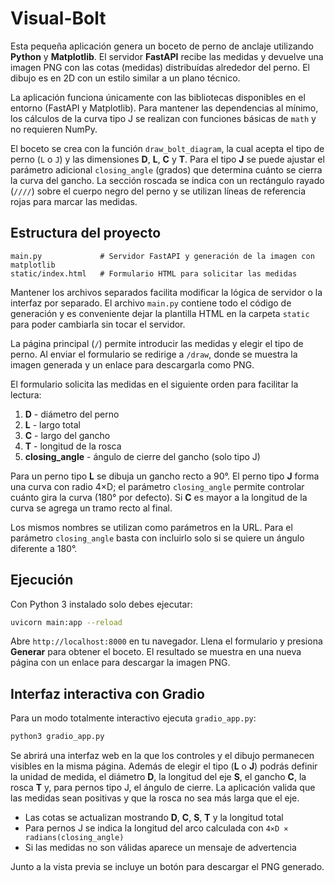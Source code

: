 # Visual-Bolt

Esta pequeña aplicación genera un boceto de perno de anclaje utilizando **Python** y **Matplotlib**. El servidor **FastAPI** recibe las medidas y devuelve una imagen PNG con las cotas (medidas) distribuídas alrededor del perno. El dibujo es en 2D con un estilo similar a un plano técnico.

La aplicación funciona únicamente con las bibliotecas disponibles en el entorno (FastAPI y Matplotlib). Para mantener las dependencias al mínimo, los cálculos de la curva tipo J se realizan con funciones básicas de `math` y no requieren NumPy.

El boceto se crea con la función `draw_bolt_diagram`, la cual acepta el tipo de perno (`L` o `J`) y las dimensiones **D**, **L**, **C** y **T**. Para el tipo **J** se puede ajustar el parámetro adicional `closing_angle` (grados) que determina cuánto se cierra la curva del gancho. La sección roscada se indica con un rectángulo rayado (`////`) sobre el cuerpo negro del perno y se utilizan líneas de referencia rojas para marcar las medidas.

## Estructura del proyecto

```
main.py             # Servidor FastAPI y generación de la imagen con matplotlib
static/index.html   # Formulario HTML para solicitar las medidas
```

Mantener los archivos separados facilita modificar la lógica de servidor o la interfaz por separado. El archivo `main.py` contiene todo el código de generación y es conveniente dejar la plantilla HTML en la carpeta `static` para poder cambiarla sin tocar el servidor.

La página principal (`/`) permite introducir las medidas y elegir el tipo de perno. Al enviar el formulario se redirige a `/draw`, donde se muestra la imagen generada y un enlace para descargarla como PNG.

El formulario solicita las medidas en el siguiente orden para facilitar la lectura:

1. **D** - diámetro del perno
2. **L** - largo total
3. **C** - largo del gancho
4. **T** - longitud de la rosca
5. **closing_angle** - ángulo de cierre del gancho (solo tipo J)

Para un perno tipo **L** se dibuja un gancho recto a 90°. El perno tipo **J** forma una curva con radio 4×D; el parámetro `closing_angle` permite controlar cuánto gira la curva (180° por defecto). Si **C** es mayor a la longitud de la curva se agrega un tramo recto al final.

Los mismos nombres se utilizan como parámetros en la URL.
Para el parámetro `closing_angle` basta con incluirlo solo si se quiere un ángulo diferente a 180°.

## Ejecución

Con Python 3 instalado solo debes ejecutar:

```bash
uvicorn main:app --reload
```

Abre `http://localhost:8000` en tu navegador. Llena el formulario y presiona **Generar** para obtener el boceto. El resultado se muestra en una nueva página con un enlace para descargar la imagen PNG.

## Interfaz interactiva con Gradio

Para un modo totalmente interactivo ejecuta `gradio_app.py`:

```bash
python3 gradio_app.py
```

Se abrirá una interfaz web en la que los controles y el dibujo permanecen visibles en la misma página. Además de elegir el tipo (**L** o **J**) podrás definir la unidad de medida, el diámetro **D**, la longitud del eje **S**, el gancho **C**, la rosca **T** y, para pernos tipo J, el ángulo de cierre. La aplicación valida que las medidas sean positivas y que la rosca no sea más larga que el eje.

- Las cotas se actualizan mostrando **D**, **C**, **S**, **T** y la longitud total
- Para pernos J se indica la longitud del arco calculada con `4×D × radians(closing_angle)`
- Si las medidas no son válidas aparece un mensaje de advertencia

Junto a la vista previa se incluye un botón para descargar el PNG generado.
